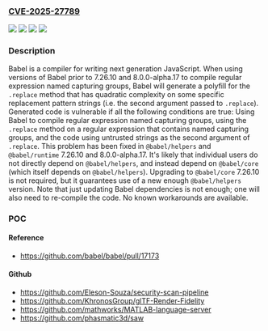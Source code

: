 ### [CVE-2025-27789](https://cve.mitre.org/cgi-bin/cvename.cgi?name=CVE-2025-27789)
![](https://img.shields.io/static/v1?label=Product&message=babel&color=blue)
![](https://img.shields.io/static/v1?label=Version&message=%3C%207.26.10%20&color=brightgreen)
![](https://img.shields.io/static/v1?label=Version&message=%3E%3D%208.0.0-alpha.0%2C%20%3C%208.0.0-alpha.17%20&color=brightgreen)
![](https://img.shields.io/static/v1?label=Vulnerability&message=CWE-1333%3A%20Inefficient%20Regular%20Expression%20Complexity&color=brightgreen)

### Description

Babel is a compiler for writing next generation JavaScript. When using versions of Babel prior to 7.26.10 and 8.0.0-alpha.17 to compile regular expression named capturing groups, Babel will generate a polyfill for the `.replace` method that has quadratic complexity on some specific replacement pattern strings (i.e. the second argument passed to `.replace`). Generated code is vulnerable if all the following conditions are true: Using Babel to compile regular expression named capturing groups, using the `.replace` method on a regular expression that contains named capturing groups, and the code using untrusted strings as the second argument of `.replace`. This problem has been fixed in `@babel/helpers` and `@babel/runtime` 7.26.10 and 8.0.0-alpha.17. It's likely that individual users do not directly depend on `@babel/helpers`, and instead depend on `@babel/core` (which itself depends on `@babel/helpers`). Upgrading to `@babel/core` 7.26.10 is not required, but it guarantees use of a new enough `@babel/helpers` version. Note that just updating Babel dependencies is not enough; one will also need to re-compile the code. No known workarounds are available.

### POC

#### Reference
- https://github.com/babel/babel/pull/17173

#### Github
- https://github.com/Eleson-Souza/security-scan-pipeline
- https://github.com/KhronosGroup/glTF-Render-Fidelity
- https://github.com/mathworks/MATLAB-language-server
- https://github.com/phasmatic3d/saw

